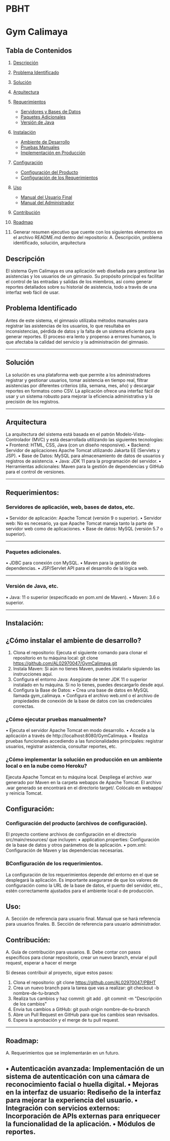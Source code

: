 # PBHT
# Gym Calimaya

## Tabla de Contenidos

1. [Descripción](#Descripción)
2. [Problema Identificado](#problema-identificado)
3. [Solución](#solución)
4. [Arquitectura](#arquitectura)
5. [Requerimientos](#requerimientos)
   - [Servidores y Bases de Datos](#servidores-y-bases-de-datos)
   - [Paquetes Adicionales](#paquetes-adicionales)
   - [Versión de Java](#versión-de-java)
6. [Instalación](#instalación)
   - [Ambiente de Desarrollo](#cómo-instalar-el-ambiente-de-desarrollo)
   - [Pruebas Manuales](#cómo-ejecutar-pruebas-manualmente)
   - [Implementación en Producción](#cómo-implementar-la-solución-en-producción)
7. [Configuración](#configuración)
   - [Configuración del Producto](#configuración-del-producto)
   - [Configuración de los Requerimientos](#configuración-de-los-requerimientos)
8. [Uso](#uso)
   - [Manual del Usuario Final](#manual-del-usuario-final)
   - [Manual del Administrador](#manual-del-administrador)
9. [Contribución](#contribución)
10. [Roadmap](#roadmap)




1.	Generar resumen ejecutivo que cuente con los siguientes elementos en el archivo README.md dentro del repositorio:
A.	Descripción, problema identificado, solución, arquitectura

## Descripción
El sistema Gym Calimaya es una aplicación web diseñada para gestionar las asistencias y los usuarios de un gimnasio. Su propósito principal es facilitar el control de las entradas y salidas de los miembros, así como generar reportes detallados sobre su historial de asistencia, todo a través de una interfaz web fácil de usar.
## Problema Identificado
Antes de este sistema, el gimnasio utilizaba métodos manuales para registrar las asistencias de los usuarios, lo que resultaba en inconsistencias, pérdida de datos y la falta de un sistema eficiente para generar reportes. El proceso era lento y propenso a errores humanos, lo que afectaba la calidad del servicio y la administración del gimnasio.
___
## Solución
La solución es una plataforma web que permite a los administradores registrar y gestionar usuarios, tomar asistencia en tiempo real, filtrar asistencias por diferentes criterios (día, semana, mes, año) y descargar reportes en formatos como CSV. La aplicación ofrece una interfaz fácil de usar y un sistema robusto para mejorar la eficiencia administrativa y la precisión de los registros.
___
## Arquitectura
La arquitectura del sistema está basada en el patrón Modelo-Vista-Controlador (MVC) y está desarrollada utilizando las siguientes tecnologías:
•	Frontend: HTML, CSS, Java (con un diseño responsive).
•	Backend: Servidor de aplicaciones Apache Tomcat utilizando Jakarta EE (Servlets y JSP).
•	Base de Datos: MySQL para almacenamiento de datos de usuarios y registros de asistencia.
•	Java: JDK 11 para la programación del servidor.
•	Herramientas adicionales: Maven para la gestión de dependencias y GitHub para el control de versiones.
___


## Requerimientos:
### Servidores de aplicación, web, bases de datos, etc.
•	Servidor de aplicación: Apache Tomcat (versión 9 o superior).
•	Servidor web: No es necesario, ya que Apache Tomcat maneja tanto la parte de servidor web como de aplicaciones.
•	Base de datos: MySQL (versión 5.7 o superior).
___
### Paquetes adicionales.
•	JDBC para conexión con MySQL.
•	Maven para la gestión de dependencias.
•	JSP/Servlet API para el desarrollo de la lógica web.
___
### Versión de Java, etc.
•	Java: 11 o superior (especificado en pom.xml de Maven).
•	Maven: 3.6 o superior.
___

## Instalación:
## ¿Cómo instalar el ambiente de desarrollo?
1.	Clona el repositorio:
Ejecuta el siguiente comando para clonar el repositorio en tu máquina local:
git clone https://github.com/AL02970047/GymCalimaya.git
2.	Instala Maven: Si aún no tienes Maven, puedes instalarlo siguiendo las instrucciones aquí.
3.	Configura el entorno Java: Asegúrate de tener JDK 11 o superior instalado en tu máquina. Si no lo tienes, puedes descargarlo desde aquí.
4.	Configura la Base de Datos:
•	Crea una base de datos en MySQL llamada gym_calimaya.
•	Configura el archivo web.xml o el archivo de propiedades de conexión de la base de datos con las credenciales correctas.

### ¿Cómo ejecutar pruebas manualmente?
•	Ejecuta el servidor Apache Tomcat en modo desarrollo.
•	Accede a la aplicación a través de http://localhost:8080/GymCalimaya.
•	Realiza pruebas funcionales accediendo a las funcionalidades principales: registrar usuarios, registrar asistencia, consultar reportes, etc.

### ¿Cómo implementar la solución en producción en un ambiente local o en la nube como Heroku?
Ejecuta Apache Tomcat en tu máquina local.
Despliega el archivo .war generado por Maven en la carpeta webapps de Apache Tomcat.
El archivo .war generado se encontrará en el directorio target/. Colócalo en webapps/ y reinicia Tomcat.

## Configuración:
### Configuración del producto (archivos de configuración).
El proyecto contiene archivos de configuración en el directorio src/main/resources/ que incluyen:
•	application.properties: Configuración de la base de datos y otros parámetros de la aplicación.
•	pom.xml: Configuración de Maven y las dependencias necesarias.

### BConfiguración de los requerimientos.
La configuración de los requerimientos depende del entorno en el que se desplegará la aplicación. Es importante asegurarse de que los valores de configuración como la URL de la base de datos, el puerto del servidor, etc., estén correctamente ajustados para el ambiente local o de producción.


## Uso:
A.	Sección de referencia para usuario final. Manual que se hará referencia para usuarios finales.
B.	Sección de referencia para usuario administrador.


## Contribución:
A.	Guía de contribución para usuarios.
B.	Debe contar con pasos específicos para clonar repositorio, crear un nuevo branch, enviar el pull request, esperar a hacer el merge

Si deseas contribuir al proyecto, sigue estos pasos:
1.	Clona el repositorio:
git clone https://github.com/AL02970047/PBHT
2.	Crea un nuevo branch para la tarea que vas a realizar:
git checkout -b nombre-de-tu-branch
3.	Realiza tus cambios y haz commit:
git add .
git commit -m "Descripción de los cambios"
4.	Envia tus cambios a GitHub:
git push origin nombre-de-tu-branch
5.	Abre un Pull Request en GitHub para que los cambios sean revisados.
6.	Espera la aprobación y el merge de tu pull request.
___

## Roadmap:
A.	Requerimientos que se implementarán en un futuro.

•	Autenticación avanzada: Implementación de un sistema de autenticación con una cámara de reconocimiento facial o huella digital.
•	Mejoras en la interfaz de usuario: Rediseño de la interfaz para mejorar la experiencia del usuario.
•	Integración con servicios externos: Incorporación de APIs externas para enriquecer la funcionalidad de la aplicación.
•	Módulos de reportes.
---
